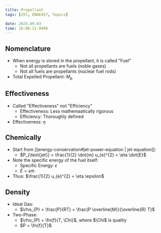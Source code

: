 ```yaml
---
title: Propellant
tags: [25f, ENAE457, Topics]

date: 2025.09.03
time: 16:06:21-0400
---
```


## Nomenclature

- When energy is stored in the propellant, it is called "Fuel"
    - Not all propellants are fuels (noble gases)
    - Not all fuels are propellants (nuclear fuel rods)
- Total Expelled Propellant: $M_{\text{p}}$

## Effectiveness

- Called "Effectiveness" not "Efficiency"
    - Effectiveness: Less mathemaatically rigorous
    - Efficiency: Thoroughly defined
- Effectiveness: $\eta$

## Chemically

- Start from [[energy-conservation#jet-power-equation | jet equation]]:
    - $P_{\text{jet}} = \frac{1}{2} \dot{m} u_{e}^{2} = \eta \dot{E}$
- Note the specific energy of the fuel itself:
    - Specific Energy: $\epsilon$
    - $\dot{E} = \epsilon \dot{m}$
- Thus: $\frac{1}{2} u_{e}^{2} = \eta \epsilon$

## Density

- Ideal Gas:
    - $\rho_{P} = \frac{P}{RT} = \frac{P \overline{M}}{\overline{R} T}$
- Two-Phase:
    - $\rho_{P} = \fn{f}{T, \Chi}$, where $\Chi$ is quality
    - $P = \fn{f}{T}$
